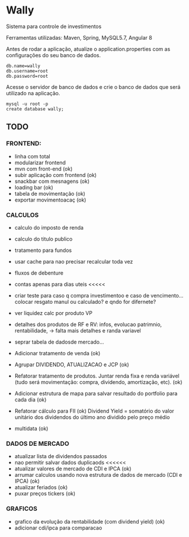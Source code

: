 # Wally
Sistema para controle de investimentos

Ferramentas utilizadas: Maven, Spring, MySQL5.7, Angular 8

Antes de rodar a aplicação, atualize o application.properties com as configurações do seu banco de dados.
```
db.name=wally
db.username=root
db.password=root
```

Acesse o servidor de banco de dados e crie o banco de dados que será utilizado na aplicação. 
```
mysql -u root -p 
create database wally;
```

## TODO


### FRONTEND:
- linha com total
- modularizar frontend
- mvn com front-end (ok)
- subir aplicação com frontend	(ok)
- snackbar com mesnagens (ok)
- loading bar (ok)
- tabela de movimentação (ok)
- exportar movimentoacaç (ok)

### CALCULOS
- calculo do imposto de renda
- calculo do titulo publico
- tratamento para fundos
- usar cache para nao precisar recalcular toda vez
- fluxos de debenture
- contas apenas para dias uteis <<<<<

- criar teste para caso q compra investimentoo e caso de vencimento... colocar resgato manul ou calculado? e qndo for difernete?
- ver liquidez calc por produto VP
- detalhes dos produtos de RF e RV: infos, evolucao patrimnio, rentabilidade, -> falta mais detalhes e randa variavel
- seprar tabela de dadosde mercado... 


- Adicionar tratamento de venda (ok)
- Agrupar DIVIDENDO, ATUALIZACAO e JCP  (ok)
- Refatorar tratamento de produtos.
	Juntar renda fixa e renda variável (tudo será movimentação: compra, dividendo, amortização, etc). (ok)
- Adicionar estrutura de mapa para salvar resultado do portfolio para cada dia  (ok)
- Refatorar cálculo para FII (ok)
	Dividend Yield = somatório do valor unitário dos dividendos do último ano dividido pelo preço médio
- multidata (ok)

### DADOS DE MERCADO
- atualizar lista de dividendos passados 
- nao permitir salvar dados duplicaods <<<<<<
- atualizar valores de mercado de CDI e IPCA (ok)
- arrumar calculos usando nova estrutura de dados de mercado (CDI e IPCA) (ok)
- atualizar feriados (ok)
- puxar preços tickers (ok)

### GRAFICOS
- grafico da evolução da rentabilidade (com dividend yield) (ok)
- adicionar cdi/ipca para comparacao


